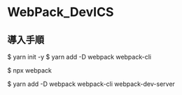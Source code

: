 # WebPack_DevICS


## 導入手順

$ yarn init -y
$ yarn add -D webpack webpack-cli

$ npx webpack



$ yarn add -D webpack webpack-cli webpack-dev-server
